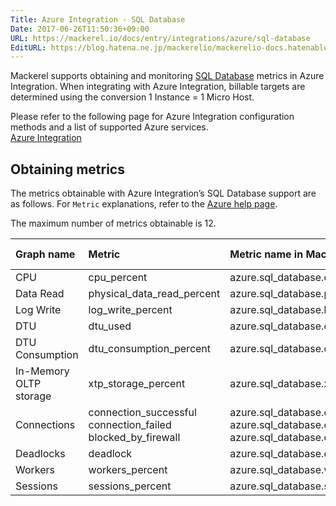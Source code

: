 ```yaml
---
Title: Azure Integration - SQL Database
Date: 2017-06-26T11:50:36+09:00
URL: https://mackerel.io/docs/entry/integrations/azure/sql-database
EditURL: https://blog.hatena.ne.jp/mackerelio/mackerelio-docs.hatenablog.mackerel.io/atom/entry/8599973812274112027
---
```


Mackerel supports obtaining and monitoring <a href="https://azure.microsoft.com/en-us/services/sql-database/" target="_blank">SQL Database</a> metrics in Azure Integration. When integrating with Azure Integration, billable targets are determined using the conversion 1 Instance = 1 Micro Host.

Please refer to the following page for Azure Integration configuration methods and a list of supported Azure services. <br>
<a href="https://mackerel.io/docs/entry/integrations/azure">Azure Integration</a>

## Obtaining metrics
The metrics obtainable with Azure Integration’s SQL Database support are as follows. For `Metric` explanations, refer to the <a href="https://msdn.microsoft.com/library/en-us/Mt163593.aspx" target="_blank">Azure help page</a>.

The maximum number of metrics obtainable is 12.

|Graph name|Metric|Metric name in Mackerel|Unit|Aggregation Type|
|:---|:---|:---|:---|:---|
|CPU|cpu_percent|azure.sql_database.cpu_percent|Percent|Average|
|Data Read|physical_data_read_percent|azure.sql_database.physical_data_read_percent|Percent|Average|
|Log Write|log_write_percent|azure.sql_database.log_write_percent|Percent|Average|
|DTU|dtu_used|azure.sql_database.dtu.used|Count|Average|
|DTU Consumption|dtu_consumption_percent|azure.sql_database.dtu_consumption_percent|Percent|Average|
|In-Memory OLTP storage|xtp_storage_percent|azure.sql_database.xtp_storage_percent|Percent|Average|
|Connections|connection_successful<br>connection_failed<br>blocked_by_firewall|azure.sql_database.connection.successful<br>azure.sql_database.connection.failed<br>azure.sql_database.connection.blocked_by_firewall|Count|Total|
|Deadlocks|deadlock|azure.sql_database.deadlock_count|Count|Total|
|Workers|workers_percent|azure.sql_database.workers_percent|Percent|Average|
|Sessions|sessions_percent|azure.sql_database.sessions_percent|Percent|Average|
